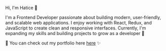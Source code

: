 Hi, I'm Hatice 👋

I'm a Frontend Developer passionate about building modern, user-friendly, and scalable web applications.
I enjoy working with React, Redux, and JavaScript to create clean and responsive interfaces.
Currently, I'm expanding my skills and building projects to grow as a developer 🚀

📌 You can check out my portfolio here [here](https://haticekatranciakgul.github.io/haticekatranciakgul.github.io) ✨
